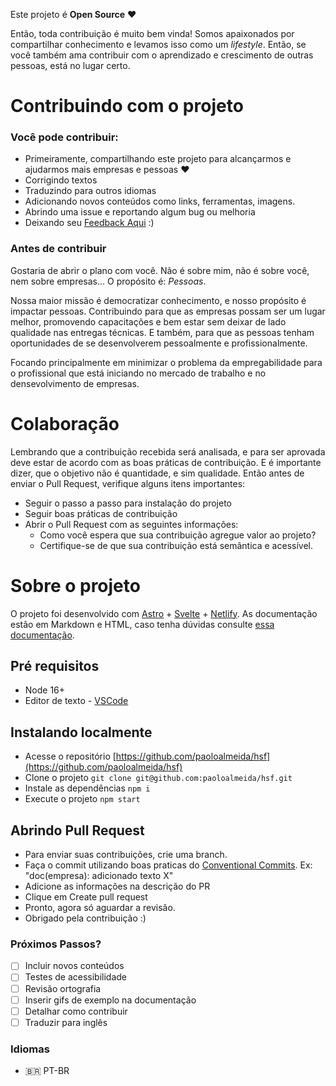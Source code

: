 Este projeto é **Open Source** ❤

Então, toda contribuição é muito bem vinda! Somos apaixonados por compartilhar conhecimento e levamos isso como um *lifestyle*. Então, se você também ama contribuir com o aprendizado e crescimento de outras pessoas, está no lugar certo.

# <a name="problema"></a> Contribuindo com o projeto

### Você pode contribuir:

- Primeiramente, compartilhando este projeto para alcançarmos e ajudarmos mais empresas e pessoas ❤
- Corrigindo textos
- Traduzindo para outros idiomas
- Adicionando novos conteúdos como links, ferramentas, imagens.
- Abrindo uma issue e reportando algum bug ou melhoria
- Deixando seu [Feedback Aqui](mailto:paolo.2frame@gmail.com) :)

### Antes de contribuir
Gostaria de abrir o plano com você. Não é sobre mim, não é sobre você, nem sobre empresas... O propósito é: *Pessoas*.

Nossa maior missão é democratizar conhecimento, e nosso propósito é impactar pessoas. Contribuindo para que as empresas possam ser um lugar melhor, promovendo capacitações e bem estar sem deixar de lado qualidade nas entregas técnicas. E também, para que as pessoas tenham oportunidades de se desenvolverem pessoalmente e profissionalmente.

Focando principalmente em minimizar o problema da empregabilidade para o profissional que está iniciando no mercado de trabalho e no densevolvimento de empresas.

# Colaboração

Lembrando que a contribuição recebida será analisada, e para ser aprovada deve estar de acordo com as boas práticas de contribuição. E é importante dizer, que o objetivo não é quantidade, e sim qualidade. Então antes de enviar o Pull Request, verifique alguns itens importantes:

- Seguir o passo a passo para instalação do projeto
- Seguir boas práticas de contribuição
- Abrir o Pull Request com as seguintes informações:
  - Como você espera que sua contribuição agregue valor ao projeto?
  - Certifique-se de que sua contribuição está semântica e acessível.


# Sobre o projeto
O projeto foi desenvolvido com [Astro](https://astro.build/) + [Svelte](https://svelte.dev/) + [Netlify](https://app.netlify.com/).
 As documentação estão em Markdown e HTML, caso tenha dúvidas consulte [essa documentação](https://about.gitlab.com/handbook/markdown-guide/).

## Pré requisitos
- Node 16+
- Editor de texto - [VSCode](https://code.visualstudio.com/)


## Instalando localmente
- Acesse o repositório [https://github.com/paoloalmeida/hsf](https://github.com/paoloalmeida/hsf)
- Clone o projeto `git clone git@github.com:paoloalmeida/hsf.git`
- Instale as dependências `npm i`
- Execute o projeto `npm start`

## Abrindo Pull Request
- Para enviar suas contribuições, crie uma branch.
- Faça o commit utilizando boas praticas do [Conventional Commits](https://www.conventionalcommits.org/en/v1.0.0/). Ex: "doc(empresa): adicionado texto X"
- Adicione as informações na descrição do PR
- Clique em Create pull request
- Pronto, agora só aguardar a revisão.
- Obrigado pela contribuição :)

### Próximos Passos?

- [ ] Incluir novos conteúdos
- [ ] Testes de acessibilidade
- [ ] Revisão ortografia
- [ ] Inserir gifs de exemplo na documentação
- [ ] Detalhar como contribuir
- [ ] Traduzir para inglês

### Idiomas
- 🇧🇷 PT-BR